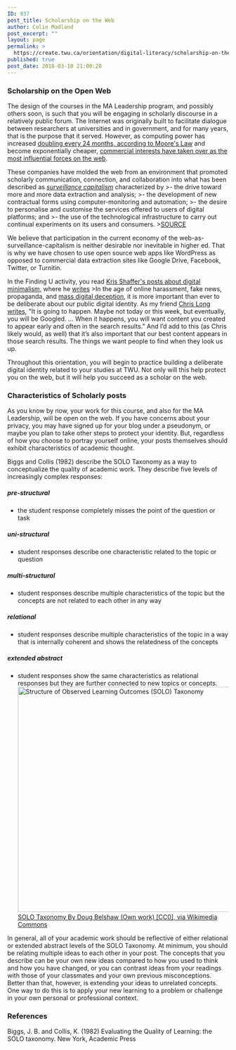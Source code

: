 ```yaml
---
ID: 937
post_title: Scholarship on the Web
author: Colin Madland
post_excerpt: ""
layout: page
permalink: >
  https://create.twu.ca/orientation/digital-literacy/scholarship-on-the-web/
published: true
post_date: 2018-03-10 21:00:20
---
```

### Scholarship on the Open Web

The design of the courses in the MA Leadership program, and possibly others soon, is such that you will be engaging in scholarly discourse in a relatively public forum. The Internet was originally built to facilitate dialogue between researchers at universities and in government, and for many years, that is the purpose that it served. However, as computing power has increased [doubling every 24 months, according to Moore's Law](https://en.wikipedia.org/wiki/Moore%27s_law) and become exponentially cheaper, [commercial interests have taken over as the most influential forces on the web](https://en.wikipedia.org/wiki/List_of_largest_Internet_companies).

These companies have molded the web from an environment that promoted scholarly communication, connection, and collaboration into what has been described as [_surveillance capitalism_](https://en.wikipedia.org/wiki/Surveillance_capitalism) characterized by
&gt;- the drive toward more and more data extraction and analysis;
&gt;- the development of new contractual forms using computer-monitoring and automation;
&gt;- the desire to personalise and customise the services offered to users of digital platforms; and
&gt;- the use of the technological infrastructure to carry out continual experiments on its users and consumers.
&gt;[SOURCE](https://algocracy.wordpress.com/2016/03/21/the-logic-of-surveillance-capitalism/)

We believe that participation in the current economy of the web-as-surveillance-capitalism is neither desirable nor inevitable in higher ed. That is why we have chosen to use open source web apps like WordPress as opposed to commercial data extraction sites like Google Drive, Facebook, Twitter, or Turnitin.

In the Finding U activity, you read [Kris Shaffer's posts about digital minimalism](https://pushpullfork.com/tag/digital-minimalism/), where he [writes](https://pushpullfork.com/digital-minimalism-being-deliberate-about-digital-identity/)
&gt;In the age of online harassment, fake news, propaganda, and [mass digital deception](http://www.digitalpedagogylab.com/hybridped/truthy-lies-surreal-truths/), it is more important than ever to be deliberate about our public digital identity. As my friend [Chris Long writes](http://cplong.org/2013/09/the-googled-graduate-student/), "It is going to happen. Maybe not today or this week, but eventually, you will be Googled. … When it happens, you will want content you created to appear early and often in the search results." And I’d add to this (as Chris likely would, as well) that it’s also important that our best content appears in those search results. The things we want people to find when they look us up.

Throughout this orientation, you will begin to practice building a deliberate digital identity related to your studies at TWU. Not only will this help protect you on the web, but it will help you succeed as a scholar on the web.

### Characteristics of Scholarly posts

As you know by now, your work for this course, and also for the MA Leadership, will be open on the web. If you have concerns about your privacy, you may have signed up for your blog under a pseudonym, or maybe you plan to take other steps to protect your identity. But, regardless of how you choose to portray yourself online, your posts themselves should exhibit characteristics of academic thought.

Biggs and Collis (1982) describe the SOLO Taxonomy as a way to conceptualize the quality of academic work. They describe five levels of increasingly complex responses:
##### pre-structural
- the student response completely misses the point of the question or task
##### uni-structural
- student responses describe one characteristic related to the topic or question
##### multi-structural
- student responses describe multiple characteristics of the topic but the concepts are not related to each other in any way
##### relational
- student responses describe multiple characteristics of the topic in a way that is internally coherent and shows the relatedness of the concepts
##### extended abstract
- student responses show the same characteristics as relational responses but they are further connected to new topics or concepts.
<a title="By Doug Belshaw (Own work) [CC0], via Wikimedia Commons" href="https://commons.wikimedia.org/wiki/File%3AStructure_of_Observed_Learning_Outcomes_(SOLO)Taxonomy.png"><img src="https://upload.wikimedia.org/wikipedia/commons/thumb/a/af/Structure_of_Observed_Learning_Outcomes_%28SOLO%29_Taxonomy.png/512px-Structure_of_Observed_Learning_Outcomes_%28SOLO%29_Taxonomy.png" alt="Structure of Observed Learning Outcomes (SOLO) Taxonomy" width="512" />SOLO Taxonomy By Doug Belshaw (Own work) [CC0], via Wikimedia Commons</a>

In general, all of your academic work should be reflective of either relational or extended abstract levels of the SOLO Taxonomy. At minimum, you should be relating multiple ideas to each other in your post. The concepts that you describe can be your own new ideas compared to how you used to think and how you have changed, or you can contrast ideas from your readings with those of your classmates and your own previous misconceptions. Better than that, however, is extending your ideas to unrelated concepts. One way to do this is to apply your new learning to a problem or challenge in your own personal or professional context.

### References
Biggs, J. B. and Collis, K. (1982) Evaluating the Quality of Learning: the SOLO taxonomy. New York, Academic Press